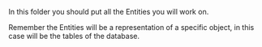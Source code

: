 ﻿In this folder you should put all the Entities you will work on.

Remember the Entities will be a representation of a specific object,
in this case will be the tables of the database.
